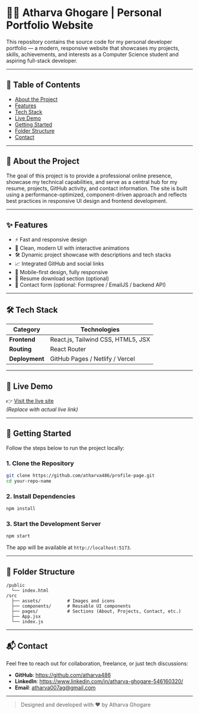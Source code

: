 
# 🧑‍💻 Atharva Ghogare | Personal Portfolio Website

This repository contains the source code for my personal developer portfolio — a modern, responsive website that showcases my projects, skills, achievements, and interests as a Computer Science student and aspiring full-stack developer.

---

## 📌 Table of Contents

- [About the Project](#about-the-project)
- [Features](#features)
- [Tech Stack](#tech-stack)
- [Live Demo](#live-demo)
- [Getting Started](#getting-started)
- [Folder Structure](#folder-structure)
- [Contact](#contact)

---

## 🧠 About the Project

The goal of this project is to provide a professional online presence, showcase my technical capabilities, and serve as a central hub for my resume, projects, GitHub activity, and contact information. The site is built using a performance-optimized, component-driven approach and reflects best practices in responsive UI design and frontend development.

---

## ✨ Features

- ⚡ Fast and responsive design
- 🎨 Clean, modern UI with interactive animations
- 🛠️ Dynamic project showcase with descriptions and tech stacks
- 📈 Integrated GitHub and social links
- 📱 Mobile-first design, fully responsive
- 📄 Resume download section (optional)
- 💬 Contact form (optional: Formspree / EmailJS / backend API)

---

## 🛠️ Tech Stack
| Category       | Technologies                           |
|----------------|----------------------------------------|
| **Frontend**   | React.js, Tailwind CSS, HTML5, JSX     |
| **Routing**    | React Router                           |
| **Deployment** | GitHub Pages / Netlify / Vercel        |

---

## 🔗 Live Demo

👉 [Visit the live site](https://atharva486.github.io/profile-page)  
_(Replace with actual live link)_

---

## 🚀 Getting Started

Follow the steps below to run the project locally:

### 1. Clone the Repository

```bash
git clone https://github.com/atharva486/profile-page.git
cd your-repo-name
```

### 2. Install Dependencies

```bash
npm install
```

### 3. Start the Development Server

```bash
npm start
```

The app will be available at `http://localhost:5173`.

---

## 📁 Folder Structure

```
/public
  └── index.html
/src
  ├── assets/          # Images and icons
  ├── components/      # Reusable UI components
  ├── pages/           # Sections (About, Projects, Contact, etc.)
  ├── App.jsx
  └── index.js
```

---


## 📬 Contact

Feel free to reach out for collaboration, freelance, or just tech discussions:

- **GitHub**:  https://github.com/atharva486
- **LinkedIn**: https://www.linkedin.com/in/atharva-ghogare-546160320/
- **Email**: atharva007ag@gmail.com

---


> Designed and developed with ❤️ by Atharva Ghogare

